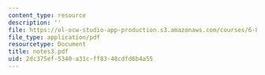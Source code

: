 ```yaml
---
content_type: resource
description: ''
file: https://ol-ocw-studio-app-production.s3.amazonaws.com/courses/6-863j-natural-language-and-the-computer-representation-of-knowledge-spring-2003/2dc375ef5340a31cff8348cdfd6b4a55_notes3.pdf
file_type: application/pdf
resourcetype: Document
title: notes3.pdf
uid: 2dc375ef-5340-a31c-ff83-48cdfd6b4a55
---
```

